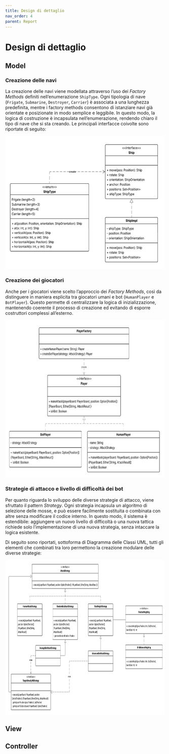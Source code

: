 ```yaml
---
title: Design di dettaglio
nav_order: 4
parent: Report
---
```


# Design di dettaglio

## Model

### Creazione delle navi
La creazione delle navi viene modellata attraverso l’uso dei _Factory Methods_ definiti nell’enumerazione `ShipType`.
Ogni tipologia di nave (`Frigate`, `Submarine`, `Destroyer`, `Carrier`) è associata a una lunghezza predefinita, 
mentre i factory methods consentono di istanziare navi già orientate e posizionate in modo semplice e leggibile.
In questo modo, la logica di costruzione è incapsulata nell’enumerazione, rendendo chiaro il tipo di nave che si sta creando.
Le principali interfacce coivolte sono riportate di seguito:

<img src="../assets/img/ship-class-diagram.png" alt="Ship Class Diagram" width="608px" height="418px"/>

### Creazione dei giocatori

Anche per i giocatori viene scelto l’approccio dei _Factory Methods_, così da distinguere in maniera esplicita tra giocatori 
umani e bot (`HumanPlayer` e `BotPlayer`).
Questo permette di centralizzare la logica di inizializzazione, mantenendo coerente il processo di creazione 
ed evitando di esporre costruttori complessi all’esterno.

<img src="../assets/img/player-class-diagram.png" alt="Player Class Diagram" width="758px" height="496px" />

### Strategie di attacco e livello di difficoltà dei bot

Per quanto riguarda lo sviluppo delle diverse strategie di attacco, viene sfruttato il pattern _Strategy_.
Ogni strategia incapsula un algoritmo di selezione delle mosse, e può essere facilmente sostituita o combinata con altre 
senza modificare il codice interno.
In questo modo, il sistema è estendibile: aggiungere un nuovo livello di difficoltà o una nuova tattica richiede solo 
l’implementazione di una nuova strategia, senza intaccare la logica esistente.

Di seguito sono riportati, sottoforma di Diagramma delle Classi UML, tutti gli elementi che combinati tra loro 
permettono la creazione modulare delle diverse strategie:

<img src="../assets/img/strategy-class-diagram.png" alt="Strategy Class Diagram" width="1027px" height="487px" />

## View

## Controller
